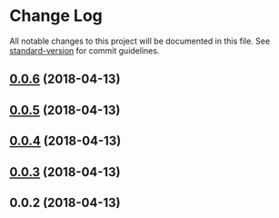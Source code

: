 # Change Log

All notable changes to this project will be documented in this file. See [standard-version](https://github.com/conventional-changelog/standard-version) for commit guidelines.

<a name="0.0.6"></a>
## [0.0.6](https://github.com/javimosch/nuxt-lytics/compare/v0.0.5...v0.0.6) (2018-04-13)



<a name="0.0.5"></a>
## [0.0.5](https://github.com/javimosch/nuxt-lytics/compare/v0.0.4...v0.0.5) (2018-04-13)



<a name="0.0.4"></a>
## [0.0.4](https://github.com/javimosch/nuxt-lytics/compare/v0.0.3...v0.0.4) (2018-04-13)



<a name="0.0.3"></a>
## [0.0.3](https://github.com/javimosch/nuxt-lytics/compare/v0.0.2...v0.0.3) (2018-04-13)



<a name="0.0.2"></a>
## 0.0.2 (2018-04-13)
